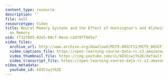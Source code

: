 ```yaml
---
content_type: resource
description: ''
file: null
resourcetype: Video
title: Neural Memory Systems and the Effect of Huntington's and Alzheimer's Diseases
  on Memory
uid: ff327885-92e5-88cf-0ece-c2d78ff865e7
video_files:
  archive_url: http://www.archive.org/download/MIT9.00SCF11/MIT9_00SCF11_lec11_300k.mp4
  video_captions_file: https://open-learning-course-data-rc.s3.amazonaws.com/9-00sc-introduction-to-psychology-fall-2011/49f2c2bafc3258fb928682e263e2fe51_kD3CswjYb2E.vtt
  video_thumbnail_file: https://img.youtube.com/vi/kD3CswjYb2E/default.jpg
  video_transcript_file: https://open-learning-course-data-rc.s3.amazonaws.com/9-00sc-introduction-to-psychology-fall-2011/5f1d1d0466e0b2c5796fa200d7e52a34_kD3CswjYb2E.pdf
video_metadata:
  youtube_id: kD3CswjYb2E
---
```

